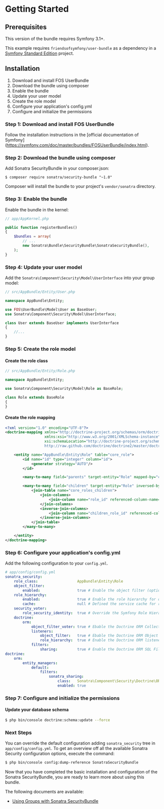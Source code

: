 Getting Started
===============

## Prerequisites

This version of the bundle requires Symfony 3.1+.

This example requires `friendsofsymfony/user-bundle` as a dependency in
a [Symfony Standard Edition](https://github.com/symfony/symfony-standard)
project.

## Installation

1. Download and install FOS UserBundle
2. Download the bundle using composer
3. Enable the bundle
4. Update your user model
5. Create the role model
6. Configure your application's config.yml
7. Configure and initialize the permissions

### Step 1: Download and install FOS UserBundle

Follow the installation instructions in the [official documentation of Symfony]
(https://symfony.com/doc/master/bundles/FOSUserBundle/index.html).

### Step 2: Download the bundle using composer

Add Sonatra SecurityBundle in your composer.json:

```
$ composer require sonatra/security-bundle "~1.0"
```

Composer will install the bundle to your project's `vendor/sonatra` directory.

### Step 3: Enable the bundle

Enable the bundle in the kernel:

```php
// app/AppKernel.php

public function registerBundles()
{
    $bundles = array(
        // ...
        new Sonatra\Bundle\SecurityBundle\SonatraSecurityBundle(),
    );
}
```

### Step 4: Update your user model

Add the `Sonatra\Component\Security\Model\UserInterface` into your group model:

```php
// src/AppBundle/Entity/User.php

namespace AppBundle\Entity;

use FOS\UserBundle\Model\User as BaseUser;
use Sonatra\Component\Security\Model\UserInterface;

class User extends BaseUser implements UserInterface
{
    //...
}
```

### Step 5: Create the role model

#### Create the role class

``` php
// src/AppBundle/Entity/Role.php

namespace AppBundle\Entity;

use Sonatra\Component\Security\Model\Role as BaseRole;

class Role extends BaseRole
{
}
```

#### Create the role mapping

```xml
<?xml version="1.0" encoding="UTF-8"?>
<doctrine-mapping xmlns="http://doctrine-project.org/schemas/orm/doctrine-mapping"
                  xmlns:xsi="http://www.w3.org/2001/XMLSchema-instance"
                  xsi:schemaLocation="http://doctrine-project.org/schemas/orm/doctrine-mapping
                  http://raw.github.com/doctrine/doctrine2/master/doctrine-mapping.xsd">

    <entity name="AppBundle\Entity\Role" table="core_role">
        <id name="id" type="integer" column="id">
            <generator strategy="AUTO"/>
        </id>

        <many-to-many field="parents" target-entity="Role" mapped-by="children" />

        <many-to-many field="children" target-entity="Role" inversed-by="parents">
            <join-table name="core_roles_children">
                <join-columns>
                    <join-column name="role_id" referenced-column-name="id" />
                </join-columns>
                <inverse-join-columns>
                    <join-column name="children_role_id" referenced-column-name="id" />
                </inverse-join-columns>
            </join-table>
        </many-to-many>

    </entity>
</doctrine-mapping>
```

### Step 6: Configure your application's config.yml

Add the following configuration to your `config.yml`.

```yaml
# app/config/config.yml
sonatra_security:
    role_class:                  AppBundle\Entity\Role
    object_filter:
        enabled:                 true # Enable the object filter (optional)
    role_hierarchy:
        enabled:                 true # Enable the role hierarchy for organizational context (optional)
        cache:                   null # Defined the service cache for role hierarchy (optional)
    security_voter:
        role_security_identity:  true # Override the Symfony Role Hierarchy Voter (optional)
    doctrine:
        orm:
            object_filter_voter: true # Ebable the Doctrine ORM Collection Object Filter (optional)
            listeners:
                object_filter:   true # Ebable the Doctrine ORM Object Filter Listener(optional)
                role_hierarchy:  true # Enable the Doctrine ORM listener of role hierarchy (optional)
            filters:
                sharing:         true # Enable the Doctrine ORM SQL Filter for sharing the entities (optional)
doctrine:
    orm:
        entity_managers:
            default:
                filters:
                    sonatra_sharing:
                        class:   Sonatra\Component\Security\Doctrine\ORM\Filter\SharingFilter
                        enabled: true
```

### Step 7: Configure and initialize the permissions

#### Update your database schema

```bash
$ php bin/console doctrine:schema:update --force
```

### Next Steps

You can override the default configuration adding `sonatra_security` tree in `app/config/config.yml`.
To get an overview off all the available Sonatra Security configuration options, execute the command:

```bash
$ php bin/console config:dump-reference SonatraSecurityBundle
```

Now that you have completed the basic installation and configuration of the
Sonatra SecurityBundle, you are ready to learn more about using this bundle.

The following documents are available:

- [Using Groups with Sonatra SecurityBundle](groups.md)
